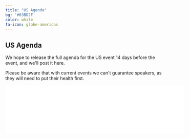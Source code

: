 ```yaml
---
title: "US Agenda"
bg: '#63BD2F'
color: white
fa-icon: globe-americas
---
```


## US Agenda

We hope to release the full agenda for the US event 14 days before the event, and we'll post it here.

Please be aware that with current events we can't guarantee speakers, as they will need to put their health first.

<iframe width="560" src="usagenda.html" frameborder="0">t</iframe>


